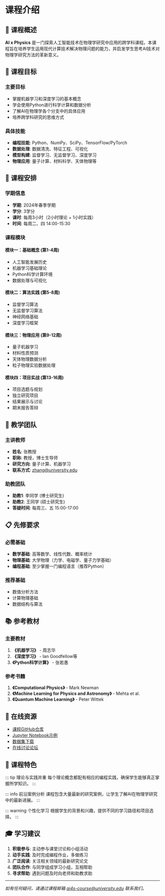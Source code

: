 # 课程介绍

## 📖 课程概述

**AI x Physics** 是一门探索人工智能技术在物理学研究中应用的跨学科课程。本课程旨在培养学生运用现代计算技术解决物理问题的能力，并启发学生思考AI技术对物理学研究方法的革新意义。

## 🎯 课程目标

### 主要目标
- 掌握机器学习和深度学习的基本概念
- 学会使用Python进行科学计算和数据分析
- 了解AI在物理学各个分支中的具体应用
- 培养跨学科研究的思维方式

### 具体技能
- **编程技能**: Python、NumPy、SciPy、TensorFlow/PyTorch
- **数据处理**: 数据清洗、特征工程、可视化
- **模型构建**: 监督学习、无监督学习、深度学习
- **物理应用**: 量子计算、材料科学、天体物理等

## 📅 课程安排

### 学期信息
- **学期**: 2024年春季学期
- **学分**: 3学分
- **课时**: 每周3小时（2小时理论 + 1小时实践）
- **时间**: 每周二、四 14:00-15:30

### 课程模块

#### 模块一：基础概念 (第1-4周)
- 人工智能发展历史
- 机器学习基础理论
- Python科学计算环境
- 数据处理与可视化

#### 模块二：算法实践 (第5-8周)
- 监督学习算法
- 无监督学习算法
- 神经网络基础
- 深度学习框架

#### 模块三：物理应用 (第9-12周)
- 量子机器学习
- 材料性质预测
- 天体物理数据分析
- 粒子物理实验数据处理

#### 模块四：项目实战 (第13-16周)
- 项目选题与规划
- 独立研究项目
- 结果展示与讨论
- 期末报告答辩

## 👥 教学团队

### 主讲教师
- **姓名**: 张教授
- **职称**: 教授，博士生导师
- **研究方向**: 量子计算、机器学习
- **联系方式**: zhang@university.edu

### 助教团队
- **助教1**: 李同学 (博士研究生)
- **助教2**: 王同学 (硕士研究生)
- **答疑时间**: 每周三、五 15:00-17:00

## 📋 先修要求

### 必需基础
- **数学基础**: 高等数学、线性代数、概率统计
- **物理基础**: 大学物理（力学、电磁学、量子力学基础）
- **编程基础**: 至少掌握一门编程语言（推荐Python）

### 推荐基础
- 数值分析方法
- 计算物理基础
- 数据结构与算法

## 📚 参考教材

### 主要教材
1. **《机器学习》** - 周志华
2. **《深度学习》** - Ian Goodfellow等
3. **《Python科学计算》** - 张若愚

### 参考书籍
1. **《Computational Physics》** - Mark Newman
2. **《Machine Learning for Physics and Astronomy》** - Mehta et al.
3. **《Quantum Machine Learning》** - Peter Wittek

## 🔗 在线资源

- [课程GitHub仓库](https://github.com/university/ai4s-course)
- [Jupyter Notebook示例](https://github.com/university/ai4s-notebooks)
- [数据集下载](https://university.edu/ai4s/datasets)
- [在线讨论论坛](https://forum.university.edu/ai4s)

## 📝 课程特色

::: tip 理论与实践并重
每个理论概念都配有相应的编程实践，确保学生能够真正掌握所学知识。
:::

::: info 前沿案例分析
课程包含大量最新的研究案例，让学生了解AI在物理学研究中的最新进展。
:::

::: warning 个性化学习
根据学生的背景和兴趣，提供不同的学习路径和项目选择。
:::

## 🎓 学习建议

1. **积极参与**: 主动参与课堂讨论和小组活动
2. **动手实践**: 及时完成编程作业，多做练习
3. **广泛阅读**: 关注相关领域的最新研究论文
4. **团队合作**: 与同学组成学习小组，互相帮助
5. **寻求帮助**: 遇到问题及时向老师和助教求助

---

*如有任何疑问，请通过课程邮箱 ai4s-course@university.edu 联系我们。*
